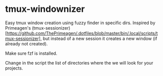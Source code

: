 # tmux-windownizer

Easy tmux window creation using fuzzy finder in specific dirs. Inspired by Primeagen's (tmux-sessionizer)[https://github.com/ThePrimeagen/.dotfiles/blob/master/bin/.local/scripts/tmux-sessionizer], but instead of a new session it creates a new window (if already not created).

Make sure fzf is installed.

Change in the script the list of directories where the we will look for your projects.

